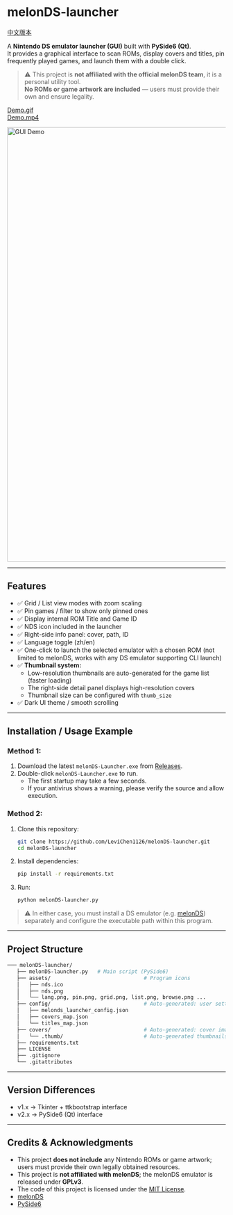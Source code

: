 # melonDS-launcher

[中文版本](./README_zh-TW.md)

A **Nintendo DS emulator launcher (GUI)** built with **PySide6 (Qt)**.  
It provides a graphical interface to scan ROMs, display covers and titles, pin frequently played games, and launch them with a double click.  


> ⚠️ This project is **not affiliated with the official melonDS team**, it is a personal utility tool.  
> **No ROMs or game artwork are included** — users must provide their own and ensure legality.

[Demo.gif](./images/demo.gif)  
[Demo.mp4](./images/Demo.mp4)  

<a href="images/demo.gif">
    <img src="images/demo.gif" width="1000" alt="GUI Demo">
</a>  

---

## Features
- ✅ Grid / List view modes with zoom scaling  
- ✅ Pin games / filter to show only pinned ones  
- ✅ Display internal ROM Title and Game ID  
- ✅ NDS icon included in the launcher  
- ✅ Right-side info panel: cover, path, ID  
- ✅ Language toggle (zh/en)  
- ✅ One-click to launch the selected emulator with a chosen ROM (not limited to melonDS, works with any DS emulator supporting CLI launch)  
- ✅ **Thumbnail system:**  
  - Low-resolution thumbnails are auto-generated for the game list (faster loading)  
  - The right-side detail panel displays high-resolution covers  
  - Thumbnail size can be configured with `thumb_size`  
- ✅ Dark UI theme / smooth scrolling  

---

## Installation / Usage Example

### Method 1:
1. Download the latest `melonDS-Launcher.exe` from [Releases](https://github.com/LeviChen1126/melonDS-launcher/releases).  
2. Double-click `melonDS-Launcher.exe` to run.  
   - The first startup may take a few seconds.  
   - If your antivirus shows a warning, please verify the source and allow execution.  

### Method 2:
1. Clone this repository:
   ```bash
   git clone https://github.com/LeviChen1126/melonDS-launcher.git
   cd melonDS-launcher
   ```

2. Install dependencies:
   ```bash
   pip install -r requirements.txt
   ```

3. Run:
   ```bash
   python melonDS-launcher.py
   ```

> ⚠️ In either case, you must install a DS emulator (e.g. [melonDS](https://melonds.kuribo64.net/)) separately and configure the executable path within this program.

---

## Project Structure
```bash
─── melonDS-launcher/
   ├── melonDS-launcher.py   # Main script (PySide6)
   ├── assets/                              # Program icons
   │   ├── nds.ico
   │   ├── nds.png
   │   └── lang.png, pin.png, grid.png, list.png, browse.png ...
   ├── config/                              # Auto-generated: user settings, cover/title mapping
   │   ├── melonds_launcher_config.json
   │   ├── covers_map.json
   │   └── titles_map.json
   ├── covers/                              # Auto-generated: cover image storage
   │   └── .thumb/                          # Auto-generated thumbnails
   ├── requirements.txt
   ├── LICENSE
   ├── .gitignore
   └── .gitattributes
```

---

## Version Differences
- v1.x → Tkinter + ttkbootstrap interface  
- v2.x → PySide6 (Qt) interface 

---

## Credits & Acknowledgments
- This project **does not include** any Nintendo ROMs or game artwork; users must provide their own legally obtained resources.  
- This project is **not affiliated with melonDS**; the melonDS emulator is released under **GPLv3**.  
- The code of this project is licensed under the [MIT License](./LICENSE).  
- [melonDS](https://github.com/melonDS-emu/melonDS)  
- [PySide6](https://doc.qt.io/qtforpython/)  
